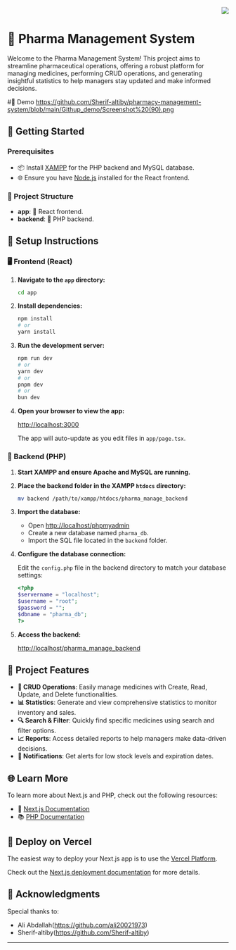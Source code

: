 <p align="right">
  <img src="https://visitor-badge.laobi.icu/badge?page_id=AliHadhood.AliHadhood" />
</p>

# 💊 Pharma Management System

Welcome to the Pharma Management System! This project aims to streamline pharmaceutical operations, offering a robust platform for managing medicines, performing CRUD operations, and generating insightful statistics to help managers stay updated and make informed decisions.

#📸 Demo
https://github.com/Sherif-altiby/pharmacy-management-system/blob/main/Githup_demo/Screenshot%20(90).png



## 🚀 Getting Started

### Prerequisites

- 📦 Install [XAMPP](https://www.apachefriends.org/index.html) for the PHP backend and MySQL database.
- 🌐 Ensure you have [Node.js](https://nodejs.org/) installed for the React frontend.

### 📂 Project Structure

- **app**: 🌟 React frontend.
- **backend**: 🐘 PHP backend.

## 🔧 Setup Instructions

### 🖥️ Frontend (React)

1. **Navigate to the `app` directory:**

   ```bash
   cd app
   ```

2. **Install dependencies:**

   ```bash
   npm install
   # or
   yarn install
   ```

3. **Run the development server:**

   ```bash
   npm run dev
   # or
   yarn dev
   # or
   pnpm dev
   # or
   bun dev
   ```

4. **Open your browser to view the app:**

   [http://localhost:3000](http://localhost:3000)

   The app will auto-update as you edit files in `app/page.tsx`.

### 🐘 Backend (PHP)

1. **Start XAMPP and ensure Apache and MySQL are running.**

2. **Place the backend folder in the XAMPP `htdocs` directory:**

   ```bash
   mv backend /path/to/xampp/htdocs/pharma_manage_backend
   ```

3. **Import the database:**

   - Open [http://localhost/phpmyadmin](http://localhost/phpmyadmin)
   - Create a new database named `pharma_db`.
   - Import the SQL file located in the `backend` folder.

4. **Configure the database connection:**

   Edit the `config.php` file in the backend directory to match your database settings:

   ```php
   <?php
   $servername = "localhost";
   $username = "root";
   $password = "";
   $dbname = "pharma_db";
   ?>
   ```

5. **Access the backend:**

   [http://localhost/pharma_manage_backend](http://localhost/pharma_manage_backend)

## 🏥 Project Features

- **📝 CRUD Operations**: Easily manage medicines with Create, Read, Update, and Delete functionalities.
- **📊 Statistics**: Generate and view comprehensive statistics to monitor inventory and sales.
- **🔍 Search & Filter**: Quickly find specific medicines using search and filter options.
- **📈 Reports**: Access detailed reports to help managers make data-driven decisions.
- **🔔 Notifications**: Get alerts for low stock levels and expiration dates.

## 🌐 Learn More

To learn more about Next.js and PHP, check out the following resources:

- 📖 [Next.js Documentation](https://nextjs.org/docs)
- 📚 [PHP Documentation](https://www.php.net/docs.php)

## 🚀 Deploy on Vercel

The easiest way to deploy your Next.js app is to use the [Vercel Platform](https://vercel.com/new?utm_medium=default-template&filter=next.js&utm_source=create-next-app&utm_campaign=create-next-app-readme).

Check out the [Next.js deployment documentation](https://nextjs.org/docs/deployment) for more details.

## 🙏 Acknowledgments

Special thanks to:
- Ali Abdallah(https://github.com/ali20021973)
- Sherif-altiby(https://github.com/Sherif-altiby)

---
